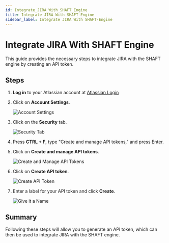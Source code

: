 ```yaml
---
id: Integrate_JIRA_With_SHAFT_Engine
title: Integrate JIRA With SHAFT-Engine
sidebar_label: Integrate JIRA With SHAFT-Engine
---
```

# Integrate JIRA With SHAFT Engine

This guide provides the necessary steps to integrate JIRA with the SHAFT engine by creating an API token.

## Steps

1. **Log in** to your Atlassian account at [Atlassian Login](https://id.atlassian.com/login)
2. Click on **Account Settings**.

   ![Account Settings](Account_settings.png)

3. Click on the **Security** tab.

   ![Security Tab](../../../static/img/JIRA/Security_Tap.png)

4. Press **CTRL + F**, type "Create and manage API tokens," and press Enter.
5. Click on **Create and manage API tokens**.

   ![Create and Manage API Tokens](../../../static/img/JIRA/Generated_Token.png)

6. Click on **Create API token**.

   ![Create API Token](../../../static/img/JIRA/Create_API_Token.png)

7. Enter a label for your API token and click **Create**.

   ![Give it a Name](../../../static/img/JIRA/Give_it_a_name.png)

## Summary

Following these steps will allow you to generate an API token, which can then be used to integrate JIRA with the SHAFT engine.
